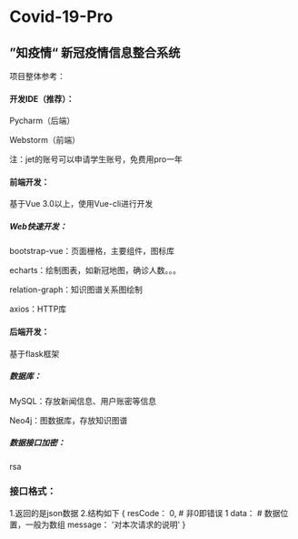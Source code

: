 # Covid-19-Pro

## ”知疫情“ 新冠疫情信息整合系统

项目整体参考：



#### 开发IDE（推荐）：

Pycharm（后端）

Webstorm（前端）

注：jet的账号可以申请学生账号，免费用pro一年

#### 前端开发：

基于Vue 3.0以上，使用Vue-cli进行开发

##### Web快速开发：

bootstrap-vue：页面栅格，主要组件，图标库

echarts：绘制图表，如新冠地图，确诊人数。。。

relation-graph：知识图谱关系图绘制

axios：HTTP库

#### 后端开发：

基于flask框架

##### 数据库：

MySQL：存放新闻信息、用户账密等信息

Neo4j：图数据库，存放知识图谱

##### 数据接口加密：

rsa



### 接口格式：

1.返回的是json数据
2.结构如下
{
    resCode： 0, # 非0即错误 1
    data： # 数据位置，一般为数组
    message： '对本次请求的说明'
}

